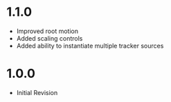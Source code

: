 # 1.1.0
- Improved root motion
- Added scaling controls
- Added ability to instantiate multiple tracker sources

# 1.0.0
- Initial Revision
